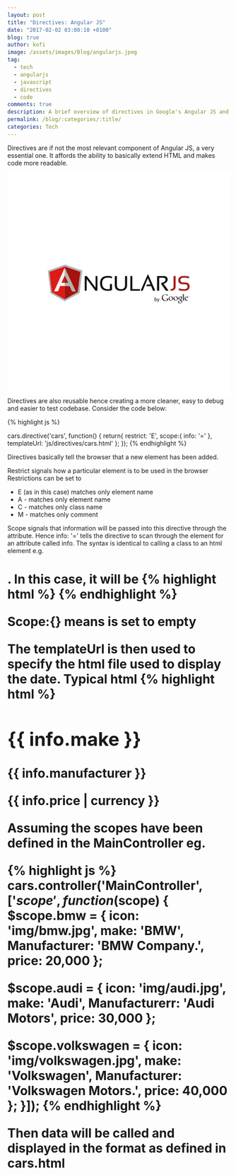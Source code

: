 ```yaml
---
layout: post
title: "Directives: Angular JS"
date: "2017-02-02 03:00:10 +0100"
blog: true
author: kofi
image: /assets/images/Blog/angularjs.jpeg
tag:
  - tech
  - angularjs
  - javascript
  - directives
  - code
comments: true
description: A brief overview of directives in Google's Angular JS and its use with the help of a simple example
permalink: /blog/:categories/:title/
categories: Tech
---
```



Directives are if not the most relevant component of Angular JS, a very essential one. It affords the ability to basically extend HTML and makes code more readable.

![Angular JS](/assets/images/Blog/googleangularjs.jpg)
Directives are also reusable hence creating a more cleaner, easy to debug and easier to test codebase. Consider the code below:

{% highlight js %}

cars.directive('cars', function() {
    return{
       restrict: 'E',
       scope:{
       	info: '='
       },
       templateUrl: 'js/directives/cars.html'
      };
});
{% endhighlight %}


Directives basically tell the browser that a new element has been added.

Restrict signals how a particular element is to be used in the browser
Restrictions can be set to <br>

* E (as in this case) matches only element name
* A - matches only element name
* C - matches only class name
* M - matches only comment

Scope signals that information will be passed into this directive through the attribute.
Hence  info: '='  tells the directive to scan through the <cars> element for  an attribute called info.  The syntax is identical to calling a class to an html element e.g. <h1 class=”someclass”><h1>. In this case, it will be
{% highlight html %}
<cars info=”bmw”>
{% endhighlight %}

Scope:{} means is set to empty


The templateUrl is then used to specify the html file used to display the date. Typical html
{% highlight html %}
<h2 class="make">{{ info.make }}</h2>
<p class="manufacturer"> {{ info.manufacturer }}</p>
<p class="price"> {{ info.price | currency }}</p
{% endhighlight %}


Assuming the scopes have been defined in the MainController eg.




{% highlight js %}
cars.controller('MainController', ['$scope', function($scope) {
  $scope.bmw = {
    icon: 'img/bmw.jpg',
    make: 'BMW',
    Manufacturer: 'BMW Company.',
    price: 20,000
  };

  $scope.audi = {
    icon: 'img/audi.jpg',
    make: 'Audi',
    Manufacturerr: 'Audi Motors',
    price: 30,000
  };

  $scope.volkswagen = {
    icon: 'img/volkswagen.jpg',
    make: 'Volkswagen',
    Manufacturer: 'Volkswagen Motors.',
    price: 40,000
  };
}]);
{% endhighlight %}


Then data will be called and displayed in the format as defined in cars.html
